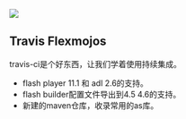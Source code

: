 [![](https://secure.travis-ci.org/shitou/travis.png)](http://travis-ci.org/shitou/travis)

Travis Flexmojos
----------------

travis-ci是个好东西，让我们学着使用持续集成。

* flash player 11.1 和 adl 2.6的支持。
* flash builder配置文件导出到4.5 4.6的支持。
* 新建的maven仓库，收录常用的as库。

